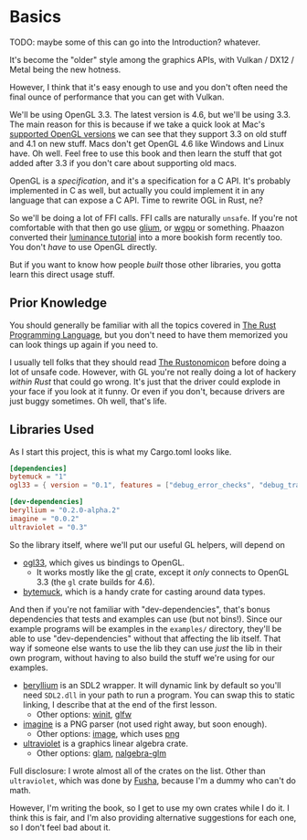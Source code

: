 # Basics

TODO: maybe some of this can go into the Introduction? whatever.

It's become the "older" style among the graphics APIs, with Vulkan / DX12 /
Metal being the new hotness.

However, I think that it's easy enough to use and you don't often need the final
ounce of performance that you can get with Vulkan.

We'll be using OpenGL 3.3. The latest version is 4.6, but we'll be using 3.3.
The main reason for this is because if we take a quick look at Mac's [supported
OpenGL versions](https://support.apple.com/en-us/HT202823) we can see that they
support 3.3 on old stuff and 4.1 on new stuff. Macs don't get OpenGL 4.6 like
Windows and Linux have. Oh well. Feel free to use this book and then learn the
stuff that got added after 3.3 if you don't care about supporting old macs.

OpenGL is a _specification_, and it's a specification for a C API. It's probably
implemented in C as well, but actually you could implement it in any language
that can expose a C API. Time to rewrite OGL in Rust, ne?

So we'll be doing a lot of FFI calls. FFI calls are naturally `unsafe`. If
you're not comfortable with that then go use [glium](https://docs.rs/glium), or
[wgpu](https://docs.rs/wgpu) or something. Phaazon converted their [luminance
tutorial](https://github.com/rust-tutorials/learn-luminance) into a more bookish
form recently too. You don't _have_ to use OpenGL directly.

But if you want to know how people _built_ those other libraries, you gotta
learn this direct usage stuff.

## Prior Knowledge

You should generally be familiar with all the topics covered in [The Rust
Programming Language](https://doc.rust-lang.org/book/), but you don't need to
have them memorized you can look things up again if you need to.

I usually tell folks that they should read [The
Rustonomicon](https://doc.rust-lang.org/nomicon/) before doing a lot of unsafe
code. However, with GL you're not really doing a lot of hackery _within Rust_
that could go wrong. It's just that the driver could explode in your face if you
look at it funny. Or even if you don't, because drivers are just buggy
sometimes. Oh well, that's life.

## Libraries Used

As I start this project, this is what my Cargo.toml looks like.

```toml
[dependencies]
bytemuck = "1"
ogl33 = { version = "0.1", features = ["debug_error_checks", "debug_trace_messages"]}

[dev-dependencies]
beryllium = "0.2.0-alpha.2"
imagine = "0.0.2"
ultraviolet = "0.3"
```

So the library itself, where we'll put our useful GL helpers, will depend on

* [ogl33](https://docs.rs/ogl33), which gives us bindings to OpenGL.
  * It works mostly like the [gl](https://docs.rs/gl) crate, except it _only_
    connects to OpenGL 3.3 (the `gl` crate builds for 4.6).
* [bytemuck](https://docs.rs/bytemuck), which is a handy crate for casting around data types.

And then if you're not familiar with "dev-dependencies", that's bonus
dependencies that tests and examples can use (but not bins!). Since our example
programs will be examples in the `examples/` directory, they'll be able to use
"dev-dependencies" without that affecting the lib itself. That way if someone
else wants to use the lib they can use _just_ the lib in their own program,
without having to also build the stuff we're using for our examples.

* [beryllium](https://docs.rs/beryllium) is an SDL2 wrapper. It will dynamic
  link by default so you'll need `SDL2.dll` in your path to run a program. You
  can swap this to static linking, I describe that at the end of the first
  lesson.
  * Other options: [winit](https://docs.rs/winit), [glfw](https://docs.rs/glfw)
* [imagine](https://docs.rs/imagine) is a PNG parser (not used right away, but
  soon enough).
  * Other options: [image](https://docs.rs/image), which uses
    [png](https://docs.rs/png)
* [ultraviolet](https://docs.rs/ultraviolet) is a graphics linear algebra crate.
  * Other options: [glam](https://docs.rs/glam),
    [nalgebra-glm](https://docs.rs/nalgebra-glm)

Full disclosure: I wrote almost all of the crates on the list. Other than
`ultraviolet`, which was done by [Fusha](https://github.com/termhn), because I'm
a dummy who can't do math.

However, I'm writing the book, so I get to use my own crates while I do it. I
think this is fair, and I'm also providing alternative suggestions for each one,
so I don't feel bad about it.